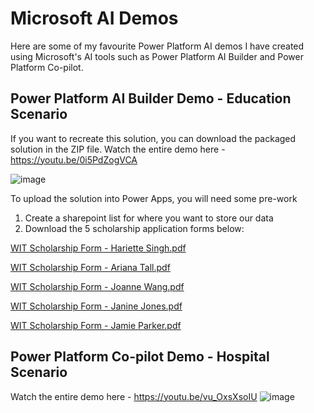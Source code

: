 # Microsoft AI Demos
Here are some of my favourite Power Platform AI demos I have created using Microsoft's AI tools such as Power Platform AI Builder and Power Platform Co-pilot. 

## Power Platform AI Builder Demo - Education Scenario
If you want to recreate this solution, you can download the packaged solution in the ZIP file. Watch the entire demo here - https://youtu.be/0i5PdZogVCA

![image](https://github.com/cathyxu99/PowerPlatform-AI-Demos/assets/61174355/cda50a2e-2436-494e-9c71-eb18e528bfff)

To upload the solution into Power Apps, you will need some pre-work
  1. Create a sharepoint list for where you want to store our data
  2. Download the 5 scholarship application forms below:
    
[WIT Scholarship Form - Hariette Singh.pdf](https://github.com/cathyxu99/PowerPlatform-AI-Demos/files/12505306/WIT.Scholarship.Form.-.Hariette.Singh.pdf)

[WIT Scholarship Form - Ariana Tall.pdf](https://github.com/cathyxu99/PowerPlatform-AI-Demos/files/12505305/WIT.Scholarship.Form.-.Ariana.Tall.pdf)

[WIT Scholarship Form - Joanne Wang.pdf](https://github.com/cathyxu99/PowerPlatform-AI-Demos/files/12505304/WIT.Scholarship.Form.-.Joanne.Wang.pdf)

[WIT Scholarship Form - Janine Jones.pdf](https://github.com/cathyxu99/PowerPlatform-AI-Demos/files/12505303/WIT.Scholarship.Form.-.Janine.Jones.pdf)

[WIT Scholarship Form - Jamie Parker.pdf](https://github.com/cathyxu99/PowerPlatform-AI-Demos/files/12505302/WIT.Scholarship.Form.-.Jamie.Parker.pdf)


## Power Platform Co-pilot Demo - Hospital Scenario
Watch the entire demo here - https://youtu.be/vu_OxsXsoIU
![image](https://github.com/cathyxu99/PowerPlatform-AI-Demos/assets/61174355/5bc7b474-17c2-487a-a3ae-3675c4781e5f)
